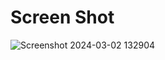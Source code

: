 
# Screen Shot 

![Screenshot 2024-03-02 132904](https://github.com/Muhammad-Zunain/Hair-Studio-Web/assets/146370860/104551e3-65ab-4c5a-9308-32e0bc233089)
